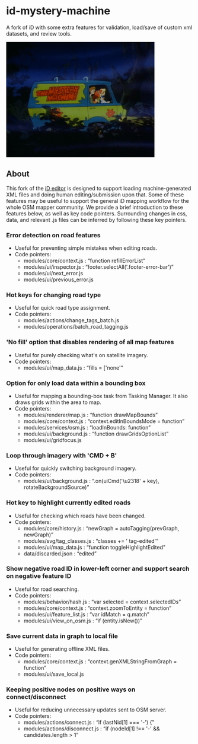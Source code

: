 # id-mystery-machine

A fork of iD with some extra features for validation, load/save of custom xml datasets, and review tools.

![alt text](https://raw.githubusercontent.com/osmlab/id-mystery-machine/master/iD_2.3.0/docs/img/mystery-machine.gif)

## About
This fork of the [iD editor](https://github.com/openstreetmap/iD) is designed to support loading machine-generated XML files and doing human editing/submission upon that. Some of these features may be useful to support the general iD mapping workflow for the whole OSM mapper community. We provide a brief introduction to these features below, as well as key code pointers. Surrounding changes in css, data, and relevant .js files can be inferred by following these key pointers.

### Error detection on road features
* Useful for preventing simple mistakes when editing roads.
* Code pointers:
  - modules/core/context.js : “function refillErrorList”
  - modules/ui/inspector.js : “footer.selectAll('.footer-error-bar')”
  - modules/ui/next_error.js
  - modules/ui/previous_error.js

### Hot keys for changing road type
* Useful for quick road type assignment.
* Code pointers:
  - modules/actions/change_tags_batch.js
  - modules/operations/batch_road_tagging.js

### 'No fill' option that disables rendering of all map features
* Useful for purely checking what's on satellite imagery.
* Code pointers:
  - modules/ui/map_data.js : “fills = \['none'”

### Option for only load data within a bounding box
* Useful for mapping a bounding-box task from Tasking Manager. It also draws grids within the area to map.
* Code pointers:
  - modules/renderer/map.js : “function drawMapBounds”
  - modules/core/context.js : “context.editInBoundsMode = function”
  - modules/services/osm.js : “loadInBounds: function”
  - modules/ui/background.js : “function drawGridsOptionList”
  - modules/ui/gridfocus.js

### Loop through imagery with 'CMD + B'
* Useful for quickly switching background imagery.
* Code pointers:
  - modules/ui/background.js : “.on(uiCmd('\u2318' + key), rotateBackgroundSource)”

### Hot key to highlight currently edited roads
* Useful for checking which roads have been changed.
* Code pointers:
  - modules/core/history.js : “newGraph = autoTagging(prevGraph, newGraph)”
  - modules/svg/tag_classes.js : “classes += ' tag-edited'”
  - modules/ui/map_data.js : “function toggleHighlightEdited”
  - data/discarded.json : “edited”

### Show negative road ID in lower-left corner and support search on negative feature ID
* Useful for road searching.
* Code pointers:
  - modules/behavior/hash.js : “var selected = context.selectedIDs”
  - modules/core/context.js : “context.zoomToEntity = function”
  - modules/ui/feature_list.js : “var idMatch = q.match”
  - modules/ui/view_on_osm.js : “if (entity.isNew())”

### Save current data in graph to local file
* Useful for generating offline XML files.
* Code pointers:
  - modules/core/context.js : “context.genXMLStringFromGraph = function”
  - modules/ui/save_local.js

### Keeping positive nodes on positive ways on connect/disconnect
* Useful for reducing unnecessary updates sent to OSM server.
* Code pointers:
  - modules/actions/connect.js : “if (lastNid[1] === '-') {”
  - modules/actions/disconnect.js : “if (nodeId[1] !== '-' && candidates.length > 1”
